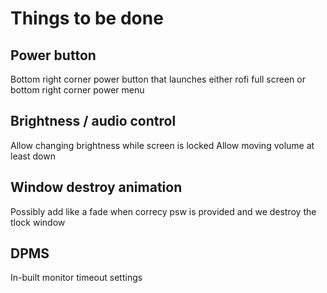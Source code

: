 # Things to be done

## Power button

Bottom right corner power button that launches either rofi full screen or bottom right corner power menu 

## Brightness / audio control

Allow changing brightness while screen is locked
Allow moving volume at least down

## Window destroy animation

Possibly add like a fade when correcy psw is provided and we destroy the tlock window

## DPMS

In-built monitor timeout settings
